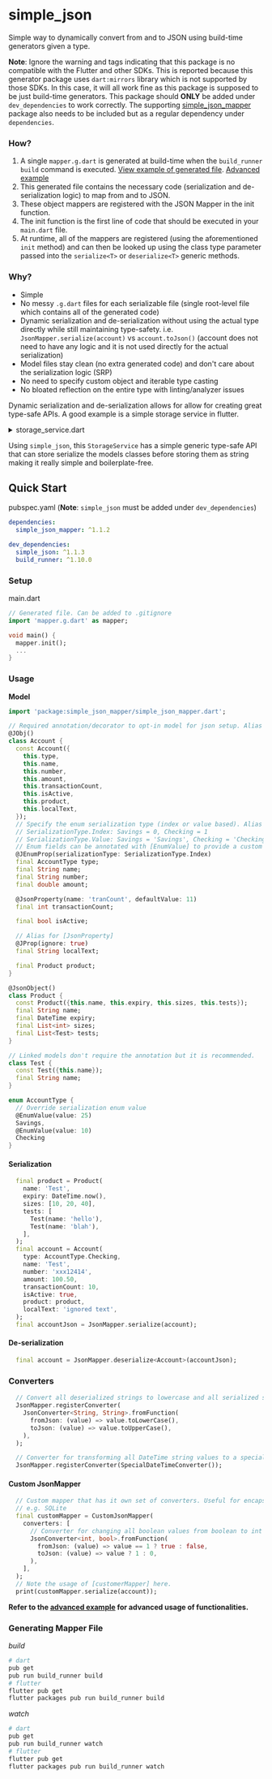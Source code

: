 # simple_json
Simple way to dynamically convert from and to JSON using build-time generators given a type.

**Note**: Ignore the warning and tags indicating that this package is no compatible with the Flutter and other SDKs. This is reported because this generator package uses `dart:mirrors` library which is not supported by those SDKs. In this case, it will all work fine as this package is supposed to be just build-time generators. This package should **ONLY** be added under `dev_dependencies` to work correctly. The supporting [simple_json_mapper](https://pub.dev/packages/simple_json_mapper) package also needs to be included but as a regular dependency under `dependencies`. 

### How?
1. A single `mapper.g.dart` is generated at build-time when the `build_runner build` command is executed. [View example of generated file](example/lib/mapper.g.dart). [Advanced example](../example/lib/mapper.g.dart)
2. This generated file contains the necessary code (serialization and de-serialization logic) to map from and to JSON. 
3. These object mappers are registered with the JSON Mapper in the init function.
4. The init function is the first line of code that should be executed in your `main.dart` file.
5. At runtime, all of the mappers are registered (using the aforementioned `init` method) and can then be looked up using the class type parameter passed into the `serialize<T>` or `deserialize<T>` generic methods.

### Why?
- Simple
- No messy `.g.dart` files for each serializable file (single root-level file which contains all of the generated code)
- Dynamic serialization and de-serialization without using the actual type directly while still maintaining type-safety. i.e. `JsonMapper.serialize(account)` vs `account.toJson()` (account does not need to have any logic and it is not used directly for the actual serialization)
- Model files stay clean (no extra generated code) and don't care about the serialization logic (SRP)
- No need to specify custom object and iterable type casting
- No bloated reflection on the entire type with linting/analyzer issues

Dynamic serialization and de-serialization allows for allow for creating great type-safe APIs. A good example is a simple storage service in flutter.

<details>
  <summary>storage_service.dart</summary>

```dart
class StorageService implements IStorageService {
  const StorageService(this.preferences);
  final SharedPreferences preferences;

  @override
  Future<T> get<T>({T Function() defaultFn, bool private = false}) async {
    return getWithKey(T.toString(), defaultFn: defaultFn, private: private);
  }

  @override
  Future<T> getWithKey<T>(String key,
      {T Function() defaultFn, bool private = false}) async {
    return JsonMapper.deserialize<T>(
            await getProvider(private).getString(key)) ??
        defaultFn();
  }

  @override
  Future<bool> set<T>(T value, [bool private = false]) {
    return setWithKey(T.toString(), value, private);
  }

  @override
  Future<bool> setWithKey<T>(String key, T value, [bool private = false]) {
    return getProvider(private).setString(key, JsonMapper.serialize(value));
  }

  IStorageProvider getProvider(bool private) {
    return private && !AppUtils.isWeb
        ? SecureStorage()
        : SharedPreferencesStorage(preferences);
  }
}

```
</details>

Using `simple_json`, this `StorageService` has a simple generic type-safe API that can store serialize the models classes before storing them as string making it really simple and boilerplate-free.

## Quick Start

pubspec.yaml (**Note**: `simple_json` must be added under `dev_dependencies`)
```yaml
dependencies:
  simple_json_mapper: ^1.1.2

dev_dependencies:
  simple_json: ^1.1.3
  build_runner: ^1.10.0
```

### Setup
main.dart
```dart
// Generated file. Can be added to .gitignore
import 'mapper.g.dart' as mapper;

void main() {
  mapper.init();
  ...
}
```

### Usage
**Model**
```dart
import 'package:simple_json_mapper/simple_json_mapper.dart';

// Required annotation/decorator to opt-in model for json setup. Alias for [JsonObject]
@JObj()
class Account {
  const Account({
    this.type,
    this.name,
    this.number,
    this.amount,
    this.transactionCount,
    this.isActive,
    this.product,
    this.localText,
  });
  // Specify the enum serialization type (index or value based). Alias for [JsonEnumProperty]
  // SerializationType.Index: Savings = 0, Checking = 1
  // SerializationType.Value: Savings = 'Savings', Checking = 'Checking'
  // Enum fields can be annotated with [EnumValue] to provide a custom value.
  @JEnumProp(serializationType: SerializationType.Index)
  final AccountType type;
  final String name;
  final String number;
  final double amount;

  @JsonProperty(name: 'tranCount', defaultValue: 11)
  final int transactionCount;

  final bool isActive;

  // Alias for [JsonProperty]
  @JProp(ignore: true)
  final String localText;

  final Product product;
}

@JsonObject()
class Product {
  const Product({this.name, this.expiry, this.sizes, this.tests});
  final String name;
  final DateTime expiry;
  final List<int> sizes;
  final List<Test> tests;
}

// Linked models don't require the annotation but it is recommended.
class Test {
  const Test({this.name});
  final String name;
}

enum AccountType {
  // Override serialization enum value
  @EnumValue(value: 25)
  Savings,
  @EnumValue(value: 10)
  Checking
}

```

#### Serialization
```dart
  final product = Product(
    name: 'Test',
    expiry: DateTime.now(),
    sizes: [10, 20, 40],
    tests: [
      Test(name: 'hello'),
      Test(name: 'blah'),
    ],
  );
  final account = Account(
    type: AccountType.Checking,
    name: 'Test',
    number: 'xxx12414',
    amount: 100.50,
    transactionCount: 10,
    isActive: true,
    product: product,
    localText: 'ignored text',
  );
  final accountJson = JsonMapper.serialize(account);
```

#### De-serialization

```dart
  final account = JsonMapper.deserialize<Account>(accountJson);
```

### Converters

```dart
  // Convert all deserialized strings to lowercase and all serialized strings to uppercase.
  JsonMapper.registerConverter(
    JsonConverter<String, String>.fromFunction(
      fromJson: (value) => value.toLowerCase(),
      toJson: (value) => value.toUpperCase(),
    ),
  );

  // Converter for transforming all DateTime string values to a special format defined by the given class.
  JsonMapper.registerConverter(SpecialDateTimeConverter());
```

#### Custom JsonMapper

```dart
  // Custom mapper that has it own set of converters. Useful for encapsulating for special, adhoc serializations
  // e.g. SQLite
  final customMapper = CustomJsonMapper(
    converters: [
      // Converter for changing all boolean values from boolean to int and vice versa on serialization.
      JsonConverter<int, bool>.fromFunction(
        fromJson: (value) => value == 1 ? true : false,
        toJson: (value) => value ? 1 : 0,
      ),
    ],
  );
  // Note the usage of [customerMapper] here.
  print(customMapper.serialize(account));
```

**Refer to the [advanced example](../example/lib/main.dart) for advanced usage of functionalities.**

### Generating Mapper File

*build*
```bash
# dart
pub get
pub run build_runner build
# flutter
flutter pub get
flutter packages pub run build_runner build
```

*watch*
```bash
# dart
pub get
pub run build_runner watch
# flutter
flutter pub get
flutter packages pub run build_runner watch
```
